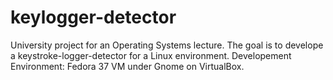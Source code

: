 # keylogger-detector
University project for an Operating Systems lecture. The goal is to develope a keystroke-logger-detector for a Linux environment. Developement Environment: Fedora 37 VM under  Gnome on VirtualBox.

